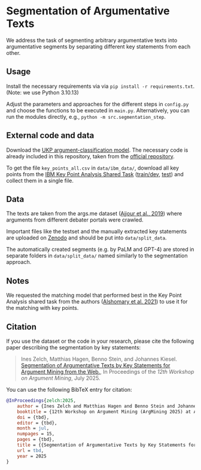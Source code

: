 # Segmentation of Argumentative Texts
We address the task of segmenting arbitrary argumentative texts into argumentative segments by separating different key statements from each other.

## Usage
Install the necessary requirements via via `pip install -r requirements.txt`. (Note: we use Python 3.10.13)

Adjust the parameters and approaches for the different steps in `config.py` and choose the functions to be executed in `main.py`. Alternatively, you can run the modules directly, e.g., `python -m src.segmentation_step`.

## External code and data
Download the [UKP argument-classification model](https://public.ukp.informatik.tu-darmstadt.de/reimers/2019_acl-BERT-argument-classification-and-clustering/models/argument_classification_ukp_all_data.zip). The necessary code is already included in this repository, taken from the [official repository](https://github.com/UKPLab/acl2019-BERT-argument-classification-and-clustering/tree/master/argument-classification).

To get the file `key_points_all.csv` in `data/ibm_data/`, download all key points from the [IBM Key Point Analysis Shared Task](https://github.com/IBM/KPA_2021_shared_task/) ([train/dev](https://github.com/IBM/KPA_2021_shared_task/tree/main/kpm_data), [test](https://github.com/IBM/KPA_2021_shared_task/tree/main/test_data)) and collect them in a single file.

## Data
The texts are taken from the args.me dataset ([Ajjour et al., 2019](https://dl.acm.org/doi/abs/10.1007/978-3-030-30179-8_4)) where arguments from different debater portals were crawled. 

Important files like the testset and the manually extracted key statements are uploaded on [Zenodo](https://zenodo.org/uploads/14865977) and should be put into `data/split_data`.

The automatically created segments (e.g. by PaLM and GPT-4) are stored in separate folders in `data/split_data/` named similarly to the segmentation approach.

## Notes
We requested the matching model that performed best in the Key Point Analysis shared task from the authors ([Alshomary et al. 2021](https://aclanthology.org/2021.argmining-1.19/)) to use it for the matching with key points.

## Citation
If you use the dataset or the code in your research, please cite the following paper describing the segmentation by key statements:

> Ines Zelch, Matthias Hagen, Benno Stein, and Johannes Kiesel. [Segmentation of Argumentative Texts by Key Statements for Argument Mining from the Web.](https://webis.de/publications.html#zelch_2025a), In Proceedings of the _12th Workshop on Argument Mining_, July 2025.


You can use the following BibTeX entry for citation:

```bibtex
@InProceedings{zelch:2025,
    author = {Ines Zelch and Matthias Hagen and Benno Stein and Johannes Kiesel},
    booktitle = {12th Workshop on Argument Mining (ArgMining 2025) at ACL},
    doi = {tbd},
    editor = {tbd},
    month = jul,
    numpages = 15,
    pages = {tbd},
    title = {{Segmentation of Argumentative Texts by Key Statements for Argument Mining from the Web}},
    url = tbd,
    year = 2025
}
```